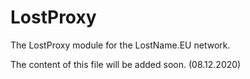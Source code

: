 # LostProxy
The LostProxy module for the LostName.EU network.

The content of this file will be added soon. (08.12.2020)
